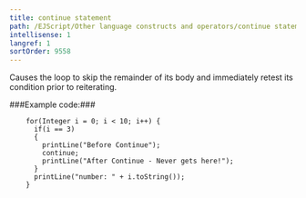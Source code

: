 ```yaml
---
title: continue statement
path: /EJScript/Other language constructs and operators/continue statement
intellisense: 1
langref: 1
sortOrder: 9558
---
```


Causes the loop to skip the remainder of its body and immediately retest its condition prior to reiterating.



###Example code:###

```crmscript!
    for(Integer i = 0; i < 10; i++) {
      if(i == 3)
      {
        printLine("Before Continue");
        continue;
        printLine("After Continue - Never gets here!");
      }
      printLine("number: " + i.toString());
    }
```

